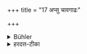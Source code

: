 +++
title = "17 अप्सु चावगाढः"

+++

<details><summary>Bühler</summary>

17. Nor whilst immersed in water,
</details>

<details><summary>हरदत्त-टीका</summary>

## सूत्रम्
प्सु चावगाढः ॥  
## टिप्पनी
+++(पूर्वसूत्रे व्याख्यातम् ।)+++
</details>
